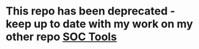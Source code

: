 # This repo has been deprecated - keep up to date with my work on my other repo [SOC Tools](https://github.com/seyed-nouraie/Sentinel-Auxiliary-Logs-Tools)
